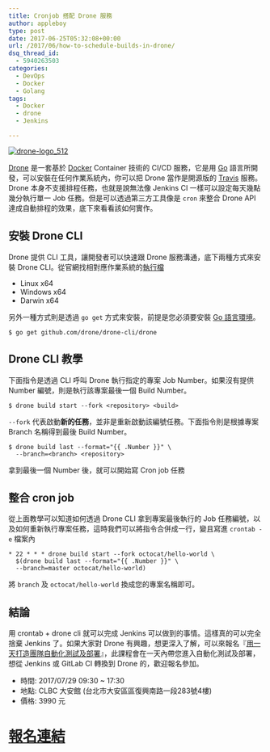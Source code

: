 ```yaml
---
title: Cronjob 搭配 Drone 服務
author: appleboy
type: post
date: 2017-06-25T05:32:08+00:00
url: /2017/06/how-to-schedule-builds-in-drone/
dsq_thread_id:
  - 5940263503
categories:
  - DevOps
  - Docker
  - Golang
tags:
  - Docker
  - drone
  - Jenkins

---
```

[<img src="https://i1.wp.com/c1.staticflickr.com/5/4236/34957940160_435d83114f_z.jpg?w=840&#038;ssl=1" alt="drone-logo_512" data-recalc-dims="1" />][1]

[Drone][2] 是一套基於 [Docker][3] Container 技術的 CI/CD 服務，它是用 [Go][4] 語言所開發，可以安裝在任何作業系統內，你可以把 Drone 當作是開源版的 [Travis][5] 服務。Drone 本身不支援排程任務，也就是說無法像 Jenkins CI 一樣可以設定每天幾點幾分執行單一 Job 任務。但是可以透過第三方工具像是 `cron` 來整合 Drone API 達成自動排程的效果，底下來看看該如何實作。

<!--more-->

## 安裝 Drone CLI

Drone 提供 CLI 工具，讓開發者可以快速跟 Drone 服務溝通，底下兩種方式來安裝 Drone CLI。從官網找相對應作業系統的[執行檔][6]

  * Linux x64
  * Windows x64
  * Darwin x64

另外一種方式則是透過 `go get` 方式來安裝，前提是您必須要安裝 [Go 語言環境][7]。

<pre><code class="language-bash">$ go get github.com/drone/drone-cli/drone</code></pre>

## Drone CLI 教學

下面指令是透過 CLI 呼叫 Drone 執行指定的專案 Job Number。如果沒有提供 Number 編號，則是執行該專案最後一個 Build Number。

<pre><code class="language-bash">$ drone build start --fork &lt;repository&gt; &lt;build&gt;</code></pre>

`--fork` 代表啟動**新的任務**，並非是重新啟動該編號任務。下面指令則是根據專案 Branch 名稱得到最後 Build Number。

<pre><code class="language-bash">$ drone build last --format="{{ .Number }}" \
  --branch=&lt;branch&gt; &lt;repository&gt;</code></pre>

拿到最後一個 Number 後，就可以開始寫 Cron job 任務

## 整合 cron job

從上面教學可以知道如何透過 Drone CLI 拿到專案最後執行的 Job 任務編號，以及如何重新執行專案任務，這時我們可以將指令合併成一行，變且寫進 `crontab -e` 檔案內

<pre><code class="language-bash">* 22 * * * drone build start --fork octocat/hello-world \
  $(drone build last --format="{{ .Number }}" \
  --branch=master octocat/hello-world)</code></pre>

將 `branch` 及 `octocat/hello-world` 換成您的專案名稱即可。

## 結論

用 crontab + drone cli 就可以完成 Jenkins 可以做到的事情。這樣真的可以完全捨棄 Jenkins 了。如果大家對 Drone 有興趣，想更深入了解，可以來報名『[用一天打造團隊自動化測試及部署][8]』，此課程會在一天內帶您進入自動化測試及部署，想從 Jenkins 或 GitLab CI 轉換到 Drone 的，歡迎報名參加。

  * 時間: 2017/07/29 09:30 ~ 17:30
  * 地點: CLBC 大安館 (台北市大安區區復興南路一段283號4樓)
  * 價格: 3990 元

# [報名連結][8]

 [1]: https://www.flickr.com/photos/appleboy/34957940160/in/dateposted-public/ "drone-logo_512"
 [2]: https://github.com/drone/drone
 [3]: https://www.docker.com/
 [4]: https://golang.org/
 [5]: https://travis-ci.org/
 [6]: http://docs.drone.io/cli-installation/
 [7]: https://golang.org/dl/
 [8]: http://learning.ithome.com.tw/course/9cT5RF2vOMMrCfx